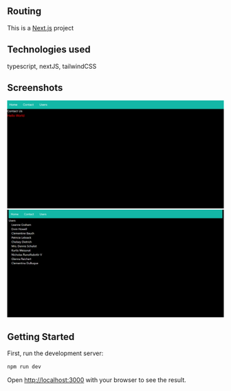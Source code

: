 ## Routing

This is a [Next.js](https://nextjs.org/) project

## Technologies used

typescript, nextJS, tailwindCSS

## Screenshots

![Alt text](image.png)
![Alt text](image-1.png)

## Getting Started

First, run the development server:

```bash
npm run dev
```

Open [http://localhost:3000](http://localhost:3000) with your browser to see the result.
